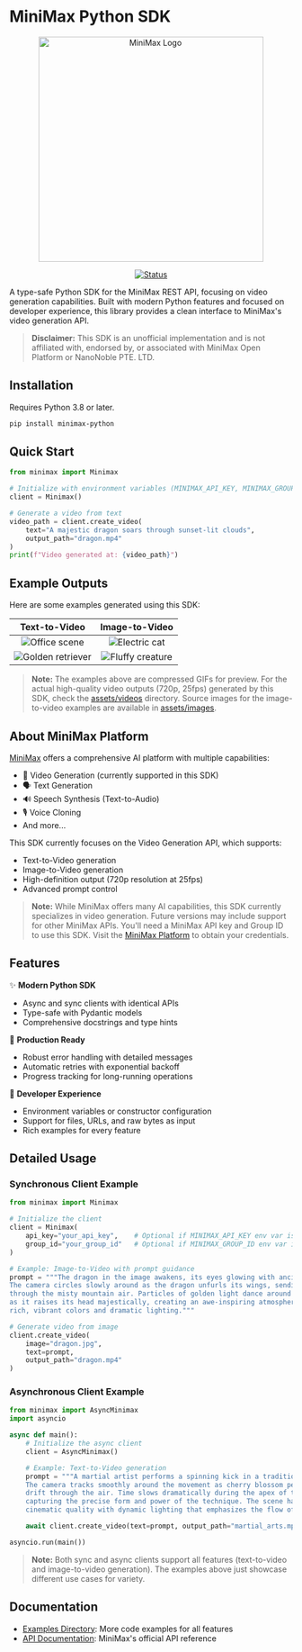 # MiniMax Python SDK

<div align="center">
    <img src="assets/images/minimax_logo.png" alt="MiniMax Logo" width="400"/>
    
[![Status](https://img.shields.io/badge/status-beta-blue)](https://github.com/jesuscopado/minimax-python)
</div>

A type-safe Python SDK for the MiniMax REST API, focusing on video generation capabilities. Built with modern Python features and focused on developer experience, this library provides a clean interface to MiniMax's video generation API.

> **Disclaimer:** This SDK is an unofficial implementation and is not affiliated with, endorsed by, or associated with MiniMax Open Platform or NanoNoble PTE. LTD.

## Installation

Requires Python 3.8 or later.

```bash
pip install minimax-python
```

## Quick Start

```python
from minimax import Minimax

# Initialize with environment variables (MINIMAX_API_KEY, MINIMAX_GROUP_ID)
client = Minimax()

# Generate a video from text
video_path = client.create_video(
    text="A majestic dragon soars through sunset-lit clouds",
    output_path="dragon.mp4"
)
print(f"Video generated at: {video_path}")
```

## Example Outputs

Here are some examples generated using this SDK:

<div align="center">

| Text-to-Video | Image-to-Video |
|:-------------:|:--------------:|
| ![Office scene](assets/gifs/office.gif) | ![Electric cat](assets/gifs/cat_electric.gif) |
| ![Golden retriever](assets/gifs/golden_retriever.gif) | ![Fluffy creature](assets/gifs/fluffy_creature.gif) |

</div>

> **Note:** The examples above are compressed GIFs for preview. For the actual high-quality video outputs (720p, 25fps) generated by this SDK, check the [assets/videos](assets/videos) directory. Source images for the image-to-video examples are available in [assets/images](assets/images).

## About MiniMax Platform

[MiniMax](https://www.minimaxi.com/en) offers a comprehensive AI platform with multiple capabilities:
- 🎥 Video Generation (currently supported in this SDK)
- 🗣️ Text Generation
- 🔊 Speech Synthesis (Text-to-Audio)
- 🎙️ Voice Cloning
- And more...

This SDK currently focuses on the Video Generation API, which supports:
- Text-to-Video generation
- Image-to-Video generation
- High-definition output (720p resolution at 25fps)
- Advanced prompt control

> **Note:** While MiniMax offers many AI capabilities, this SDK currently specializes in video generation. Future versions may include support for other MiniMax APIs. You'll need a MiniMax API key and Group ID to use this SDK. Visit the [MiniMax Platform](https://www.minimaxi.com/en) to obtain your credentials.

## Features

✨ **Modern Python SDK**
- Async and sync clients with identical APIs
- Type-safe with Pydantic models
- Comprehensive docstrings and type hints

🚀 **Production Ready**
- Robust error handling with detailed messages
- Automatic retries with exponential backoff
- Progress tracking for long-running operations

🔧 **Developer Experience**
- Environment variables or constructor configuration
- Support for files, URLs, and raw bytes as input
- Rich examples for every feature

## Detailed Usage

### Synchronous Client Example
```python
from minimax import Minimax

# Initialize the client
client = Minimax(
    api_key="your_api_key",    # Optional if MINIMAX_API_KEY env var is set
    group_id="your_group_id"   # Optional if MINIMAX_GROUP_ID env var is set
)

# Example: Image-to-Video with prompt guidance
prompt = """The dragon in the image awakens, its eyes glowing with ancient power.
The camera circles slowly around as the dragon unfurls its wings, sending ripples
through the misty mountain air. Particles of golden light dance around its scales
as it raises its head majestically, creating an awe-inspiring atmosphere with
rich, vibrant colors and dramatic lighting."""

# Generate video from image
client.create_video(
    image="dragon.jpg",
    text=prompt,
    output_path="dragon.mp4"
)
```

### Asynchronous Client Example
```python
from minimax import AsyncMinimax
import asyncio

async def main():
    # Initialize the async client
    client = AsyncMinimax()

    # Example: Text-to-Video generation
    prompt = """A martial artist performs a spinning kick in a traditional dojo.
    The camera tracks smoothly around the movement as cherry blossom petals
    drift through the air. Time slows dramatically during the apex of the spin,
    capturing the precise form and power of the technique. The scene has a
    cinematic quality with dynamic lighting that emphasizes the flow of movement."""

    await client.create_video(text=prompt, output_path="martial_arts.mp4")

asyncio.run(main())
```

> **Note:** Both sync and async clients support all features (text-to-video and image-to-video generation). The examples above just showcase different use cases for variety.

## Documentation

- [Examples Directory](examples/): More code examples for all features
- [API Documentation](https://platform.minimax.chat/docs/api-reference/video-generation): MiniMax's official API reference
